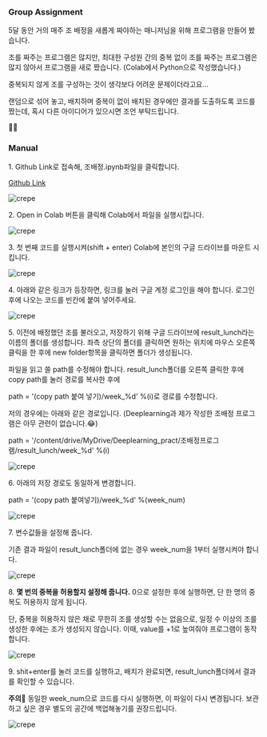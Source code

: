 ### Group Assignment

5달 동안 거의 매주 조 배정을 새롭게 짜야하는 매니저님을 위해 프로그램을 만들어 봤습니다.

조를 짜주는 프로그램은 많지만, 최대한 구성원 간의 중복 없이 조를 짜주는 프로그램은 많지 않아서 프로그램을 새로 짰습니다. (Colab에서 Python으로 작성했습니다.)

중복되지 않게 조를 구성하는 것이 생각보다 어려운 문제이더라고요...

랜덤으로 섞어 놓고, 배치하며 중복이 없이 배치된 경우에만 결과를 도출하도록 코드를 짰는데, 혹시 다른 아이디어가 있으시면 조언 부탁드립니다.

🙏🙏

### Manual

1\. Github Link로 접속해, 조배정.ipynb파일을 클릭합니다.

[Github Link](https://github.com/youseop/group-assignment)

![crepe](https://img1.daumcdn.net/thumb/R1280x0/?scode=mtistory2&fname=https%3A%2F%2Fblog.kakaocdn.net%2Fdn%2FB49gK%2FbtqRavnHwNg%2FuoD3VRKqFewxCr2mdBGPhk%2Fimg.png)

2\. Open in Colab 버튼을 클릭해 Colab에서 파일을 실행시킵니다.

![crepe](https://img1.daumcdn.net/thumb/R1280x0/?scode=mtistory2&fname=https%3A%2F%2Fblog.kakaocdn.net%2Fdn%2FBPlAA%2FbtqQZwhHRRI%2F99CiKRJ4bMWSZ4A3MCZy2k%2Fimg.png)


3\. 첫 번째 코드를 실행시켜(shift + enter) Colab에 본인의 구글 드라이브를 마운트 시킵니다.

![crepe](https://img1.daumcdn.net/thumb/R1280x0/?scode=mtistory2&fname=https%3A%2F%2Fblog.kakaocdn.net%2Fdn%2FJdtWY%2FbtqQ8MiXXio%2FCvB6t3zF7kNSIfyNn4IV9k%2Fimg.png)


4\. 아래와 같은 링크가 등장하면, 링크를 눌러 구글 계정 로그인을 해야 합니다. 로그인 후에 나오는 코드를 빈칸에 붙여 넣어주세요.

![crepe](https://img1.daumcdn.net/thumb/R1280x0/?scode=mtistory2&fname=https%3A%2F%2Fblog.kakaocdn.net%2Fdn%2Ftx6yG%2FbtqQ8M4jplg%2FxD971zOl15s0nYiyLf7Zkk%2Fimg.png)


5\. 이전에 배정했던 조를 불러오고, 저장하기 위해 구글 드라이브에 result\_lunch라는 이름의 폴더를 생성합니다. 좌측 상단의 폴더를 클릭하면 원하는 위치에 마우스 오른쪽 클릭을 한 후에 new folder항목을 클릭하면 폴더가 생성됩니다.

파일을 읽고 쓸 path를 수정해야 합니다. result\_lunch폴더를 오른쪽 클릭한 후에 copy path를 눌러 경로를 복사한 후에 

path = '(copy path 붙여 넣기)/week\_%d' %(i)로 경로를 수정합니다.

저의 경우에는 아래와 같은 경로입니다. (Deeplearning과 제가 작성한 조배정 프로그램은 아무 관련이 없습니다.😂)

path = '/content/drive/MyDrive/Deeplearning\_pract/조배정프로그램/result\_lunch/week\_%d' %(i)

![crepe](https://img1.daumcdn.net/thumb/R1280x0/?scode=mtistory2&fname=https%3A%2F%2Fblog.kakaocdn.net%2Fdn%2F87kRq%2FbtqQ0Qmzm5H%2FpeL6GS9HKfB8CxWnMry201%2Fimg.png)


6\. 아래의 저장 경로도 동일하게 변경합니다.

path = '(copy path 붙여넣기)/week\_%d' %(week\_num)

![crepe](https://img1.daumcdn.net/thumb/R1280x0/?scode=mtistory2&fname=https%3A%2F%2Fblog.kakaocdn.net%2Fdn%2FblwK3X%2FbtqQ1L6pT7l%2FfL2tSFiK8s51DA0HePyDl0%2Fimg.png)


7\. 변수값들을 설정해 줍니다.

기존 결과 파일이 result\_lunch폴더에 없는 경우 week\_num을 1부터 실행시켜야 합니다.

![crepe](https://img1.daumcdn.net/thumb/R1280x0/?scode=mtistory2&fname=https%3A%2F%2Fblog.kakaocdn.net%2Fdn%2Fc4ggro%2FbtqRawGVn4V%2Fjwp6UevqHKz0J1ooo6D8EK%2Fimg.png)


8\. **몇 번의 중복을 허용할지 설정해 줍니다.** 0으로 설정한 후에 실행하면, 단 한 명의 중복도 허용하지 않게 됩니다.

단, 중복을 허용하지 않은 채로 무한히 조를 생성할 수는 없음으로, 일정 수 이상의 조를 생성한 후에는 조가 생성되지 않습니다. 이때, value를 +1로 높여줘야 프로그램이 동작합니다.  

![crepe](https://img1.daumcdn.net/thumb/R1280x0/?scode=mtistory2&fname=https%3A%2F%2Fblog.kakaocdn.net%2Fdn%2Fd43dzk%2FbtqRcGWO0EW%2Fytt8Yc8Ypu6r4CSOTAARg0%2Fimg.png)

9\. shit+enter를 눌러 코드를 실행하고, 배치가 완료되면, result\_lunch폴더에서 결과를 확인할 수 있습니다. 

****주의**📢** 동일한 week\_num으로 코드를 다시 실행하면, 이 파일이 다시 변경됩니다. 보관하고 싶은 경우 별도의 공간에 백업해놓기를 권장드립니다.

![crepe](https://img1.daumcdn.net/thumb/R1280x0/?scode=mtistory2&fname=https%3A%2F%2Fblog.kakaocdn.net%2Fdn%2Fbpz2xf%2FbtqQ8MJ2gy0%2FYZBPuiWA1EUquTJsJ6puK0%2Fimg.png)
